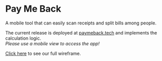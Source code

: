 # Pay Me Back

A mobile tool that can easily scan receipts and split bills among people.

The current release is deployed at [paymeback.tech](http://paymeback.tech) and implements the calculation logic. \
*Please use a mobile view to access the app!*

[Click here](https://www.figma.com/proto/0ga3fYphTnDP4ER0sl6pSR/Pay-Me-Back?node-id=4%3A14&scaling=scale-down&page-id=0%3A1&starting-point-node-id=8%3A2) to see our full wireframe.
